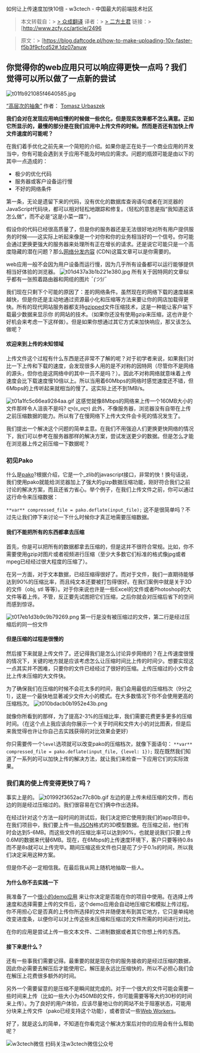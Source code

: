 如何让上传速度加快10倍 - w3ctech - 中国最大的前端技术社区

> 本文转载自：> [> 众成翻译](http://www.zcfy.cc/)
> 译者：> [> 二方土君](http://www.zcfy.cc/@kuntang)
> 链接：> [http://www.zcfy.cc/article/2496

> 原文：> [https://blog.daftcode.pl/how-to-make-uploading-10x-faster-f5b3f9cfcd52#.1dz07anuw

## 你觉得你的web应用只可以响应得更快一点吗？我们觉得可以所以做了一点新的尝试

![t01fb921085f4640585.jpg](https://gitee.com/hjb2722404/tuchuang/raw/master/img/5fe96ac1ac85fcdb626b57bd72dbd7b4.jpg)

[“高层次的抽象”](https://www.flickr.com/photos/143325470@N04/31337888094/) 作者： [Tomasz Urbaszek](https://www.flickr.com/photos/143325470@N04/)

**我们会对在发现应用响应慢的时候做一些优化，但是现实效果都不怎么满意。正如它所显示的，最慢的部分是在我们应用中上传文件的时候。然而是否还有加快上传文件速度的可能呢？**

在我们着手优化之前先来一个简短的介绍。如果你是正在处于一个商业应用的开发当中，你有可能会遇到关于应用不能及时响应的需求。问题的瓶颈可能是由以下的其中一点造成的：

- 极少的优化代码
- 服务器或客户设备运行慢
- 不好的网络条件

第一条，无论是遗留下来的代码，没有优化的数据库查询语句或者在浏览器的JavaScript代码块，都可以相对轻松地跟踪和修复。（轻松的意思是指“我知道这该怎么做”，而不必是“这是小菜一蹀”）。

假设你的代码已经很高质量了，但是你的服务器还是无法很好地对所有用户提供服务的时候——这实际上听起来像是一个对你和你的业务相当好的一个信号。你可能会通过更换更强大的服务器来处理所有正在增长的请求。还是说它可能只是一个高度隐藏的潜在问题？那么[网络分发内容](https://en.wikipedia.org/wiki/Content_delivery_network) (CDN)这篇文章可以是你需要的。

web应用一般不会因为用户设备而运行慢，因为几乎所有设备都可以运行能够提供相当好体验的浏览器。
![t01d437a3b1b221e380.jpg](https://gitee.com/hjb2722404/tuchuang/raw/master/img/342a060a537b954ed35e4facb57995b3.jpg)
所有关于因特网的文章似乎都有一张照着路由器和网缆的图片 ¯*(ツ)*/¯

我们现在只剩下个可能的原因了：差的网络条件。虽然现在的网络下载的速度越来越快，但是你还是主动地通过资源最小化和压缩等方法来要让你的网店加载得更快。所有的现代网站服务器都支持[gzipped](https://en.wikipedia.org/wiki/Gzip)文件压缩技术，这是一种能让客户端下载最少数据来显示你 的网站的技术。（如果你还没有使用gzip来压缩，这也许是个好机会来考虑一下这样做）。但是如果你想通过其它方式来加快响应，那又该怎么做呢？

#### 欢迎来到上传的未知领域

上传文件这个过程有什么东西是还非常不了解的呢？对于初学者来说，如果我们对比一下上传和下载的速度，会发现很多人用的是不对称的因特网（尽管你不是网络的源头，但你也是这网络中的其中一员不是吗？）。因此不对称网络就意味着上传速度会比下载速度慢10倍以上。所以当用着60Mbps的网络时感觉速度还不错，但6Mbps的上传听起来就相当的慢了。这实际上还不到1MB/s。

![t01a1fc5c66ea9284aa.gif](https://i.loli.net/2021/01/01/YelDNjIVHa2Lunt.gif)
这感觉就像8Mbps的网络来上传一个160MB大小的文件那样令人沮丧不是吗? ლ(ಠ_ಠლ)
此外，不像服务器，浏览器没有自带在上传之前压缩数据的能力。所以有了在慢网络下上传大文件会卡死的情况发生了。

我们提出一个解决这个问题的简单主意。在我们不用强迫人们更换更快网络的情况下，我们可以参考在服务器那样的解决方案，尝试发送更少的数据。但是怎么才能在浏览器上传之前压缩一下数据呢？

### 初见Pako

什么是[pako](https://github.com/nodeca/pako)?根据介绍，它是一个_zlib的javascript接口，非常的快！换句话说，我们使用pako就能给浏览器加上了强大的gizp数据压缩功能，刚好符合我们之前讨论的解决方案，而且还省力省心。举个例子，在我们上传文件之前，你可以通过这行命令来压缩数据：

``**var** compressed_file = pako.deflate(input_file);``
这不是很简单吗？不过先让我们停下来讨论一下什么时候你才真正地需要压缩数据。

#### 我们不能把所有的东西都拿去压缩

首先，你是可以把所有的数据都拿去压缩的，但是这并不很符合常规。比如，你不需要使用gzip对图片或者视频进行压缩（至少大多数它们标准的格式像jpg或者mpeg已经经过很大程度的压缩了）。

在另一方面，对于文本数据，已经压缩得很好了。而对于文件，我们一直期待能够达到90%的压缩比率，而且纯文本还要被打包得很好。在我们案例中就是关于3D的文件（obj, stl 等等）。对于你来说也许是一些Excel的文件或者Photoshop的大文件等着上传。不管，反正要先试图把它们压缩，之后你就会对压缩后省下的空间而感到惊讶。

![t017eb1d3b9c9b79269.png](https://i.loli.net/2021/01/01/o7QvO4CyWHzVn3B.png)
第一行是没有被压缩过的文件，第二行是经过压缩后的同一份文件

#### 但是压缩的过程是很慢的

然后接下来就是上传文件了。还记得我们是怎么讨论异步网络的？在上传速度很慢的情况下，关键的地方就是应该考虑怎么让压缩时间比上传的时间少。想要实现这一点其实并不困难，只要你的文件已经经过了很好的压缩。上传压缩过的小文件会比上传未压缩的大文件快。

为了确保我们在压缩的时候不会花太多的时间，我们会用最低的压缩档次（9分之1），这是一个最快地显著减少文件大小的模式。在大多数情况下你不会使用更高的压缩档次。
![t010bdacb0b1952e43b.png](https://gitee.com/hjb2722404/tuchuang/raw/master/img/757b7c27b2337b4ac1b544c765f22d71.png)

就像你所看到的那样，为了提高2-3%的压缩比率，我们需要花费更多更多的压缩时间。（在这个点上我应该向你展示一个关于时间和文件大小的对比图表，但是后来我觉得也许让你自己去实践获得的对比效果会更好）

你只需要传一个`level`选项就可以改变pako的压缩档次，就像下面语句：
``**var** compressed_file = pako.deflate(input_file, {level: 1});``
现在既然我们知道了一系列的可以加快上传的解决方法，就让我们来检查一下应用它们的实际效果。

### 我们真的使上传变得更快了吗？

事实上是的。
![t01992f3652ac77c80b.gif](https://i.loli.net/2021/01/01/iaMP3JNy7Rovt5Z.gif)
左边的是上传未经压缩的文件，而右边的则是经过压缩过的。我们很容易在它们俩中作出选择。

在经过针对这个方法一段时间的测试后，我们决定把它使用到我们的app项目中。在我们项目中，我们要上传一些[JSON](https://en.wikipedia.org/wiki/JSON)格式的3D模型数据。在压缩之前，他们有时会达到5-6MB。而这些文件的压缩比率可以达到90%，也就是说我们只要上传0.6M的数据来代替6MB。现在，在6Mbps的上传速度环境下，客户只要等待0.8s而不是8s就可以上传完毕。期间压缩这些文件也只是花了少于0.1s的时间，所以我们决定采用这种方案。

但是你不必一定相信我。在最后我从网上随机地抽取一些人。

#### 为什么你不去实践一下

我准备了一个[很小的demo应用](http://codepen.io/Bombasarkadian/full/RKgXQx/) 来让你决定是否能在你的项目中使用。在选择上传速度和选择需要上传的文件后，这个demo应用会自动地压缩它和模拟上传过程。你不用担心它是否真的上传你所选择的文件并随便发布到其它地方，它只是单纯地改变进度条，以便你可以对上传这些未压缩和压缩过的文件所需的时间进行对比。

在你的应用是尝试上传一些文本文件、二进制数据或者其它你想上传的东西。

#### 接下来是什么？

还有一些事我们需要记得。最重要的就是现在你的服务接收的是经过压缩的数据，因此你必需要去解压后才能使用它。解压是永远比压缩快的，所以不必担心我们会在解压上花费很多额外的时间。

另外一个需要留意的是压缩不是瞬间就完成的。对于一个很大的文件可能会需要一些时间来上传（比如一些大小为450MB的文件，你可能需要等等大约30秒的时间来上传）。为了良好的用户体验，应该尽量地让你的网站不处于阻塞状态，可能用分块来上传文件（pako已经支持这个功能），或者尝试一些[Web Workers](https://developer.mozilla.org/en-US/docs/Web/API/Web_Workers_API)。

好了，就是这么的简单，不知道在你看完这个解决方案后对你的应用会有什么帮助呢？

![w3ctech微信](../_resources/e4086dc81291a704108a10aedbc7b567.jpg)
扫码关注w3ctech微信公众号